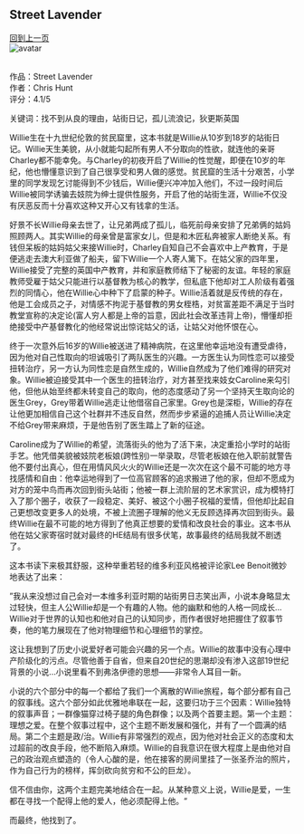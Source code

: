 ## Street Lavender
[回到上一页](https://boheme13.github.io/books/)  &nbsp;&nbsp; <br>
![avatar](https://i.ibb.co/KbgqTzs/IMG-3545.jpg)
<br/>
<br/>

作品：Street Lavender <br>
作者：Chris Hunt <br>
评分：4.1/5 <br>

关键词：找不到从良的理由，站街日记，孤儿流浪记，狄更斯英国

Willie生在十九世纪伦敦的贫民窟里，这本书就是Willie从10岁到18岁的站街日记。Willie天生美貌，从小就能勾起所有男人不分取向的性欲，就连他的亲哥Charley都不能幸免。与Charley的初夜开启了Willie的性觉醒，即便在10岁的年纪，他也懵懂意识到了自己很享受和男人做的感觉。贫民窟的生活十分艰苦，小学里的同学发现乞讨能得到不少钱后，Willie便兴冲冲加入他们，不过一段时间后Willie被同学诱骗去妓院为绅士提供性服务，开启了他的站街生涯，Willie不仅没有厌恶反而十分喜欢这种又开心又有钱拿的生活。

好景不长Willie母亲去世了，让兄弟两成了孤儿，临死前母亲安排了兄弟俩的姑妈照顾两人。其实Willie的母亲曾是富家女儿，但是和木匠私奔被家人断绝关系。有钱但呆板的姑妈姑父来接Willie时，Charley自知自己不会喜欢中上产教育，于是便逃走去澳大利亚做了船夫，留下Willie一个人寄人篱下。在姑父家的四年里，Willie接受了完整的英国中产教育，并和家庭教师结下了秘密的友谊。年轻的家庭教师受雇于姑父只能进行以基督教为核心的教学，但私底下他却对工人阶级有着强烈的同情心，他在Willie心中种下了启蒙的种子。Willie活着就是反传统的存在，他是工会成员之子，对情感不拘泥于基督教的男女桎梏，对贫富差距不满足于当时教堂宣称的决定论(富人穷人都是上帝的旨意，因此社会改革违背上帝)，懵懂却拒绝接受中产基督教化的他经常说出惊诧姑父的话，让姑父对他怀恨在心。

终于一次意外后16岁的Willie被送进了精神病院，在这里他幸运地没有遭受虐待，因为他对自己性取向的坦诚吸引了两队医生的兴趣。一方医生认为同性恋可以接受扭转治疗，另一方认为同性恋是自然生成的，Willie自然成为了他们难得的研究对象。Willie被迫接受其中一个医生的扭转治疗，对方甚至找来妓女Caroline来勾引他，但他从始至终都未转变自己的取向，他的态度感动了另一个坚持天生取向论的医生Grey，Grey带着Willie逃走让他借宿自己家里。Grey也是深柜，Willie的存在让他更加相信自己这个社群并不违反自然，然而步步紧逼的追捕人员让Willie决定不给Grey带来麻烦，于是他告别了医生踏上了新的征途。

Caroline成为了Willie的希望，流落街头的他为了活下来，决定重拾小学时的站街手艺。他凭借美貌被妓院老板娘(跨性别)一举录取，尽管老板娘在他入职前就警告他不要付出真心，但在用情风风火火的Willie还是一次次在这个最不可能的地方寻找感情和自由：他幸运地得到了一位高官顾客的追求搬进了他的家，但却不愿成为对方的笼中鸟而再次回到街头站街；他被一群上流阶层的艺术家赏识，成为模特打入了那个圈子，收获了一段稳定、美好、被这个小圈子祝福的爱情，但他却比起自己更想改变更多人的处境，不被上流圈子理解的他义无反顾选择再次回到街头。最终Willie在最不可能的地方得到了他真正想要的爱情和改良社会的事业。这本书从他在姑父家寄宿时就对最终的HE结局有很多伏笔，故事最终的结局我就不剧透了。

这本书读下来极其舒服，这种举重若轻的维多利亚风格被评论家Lee Benoit微妙地表达了出来：

”我从来没想过自己会对一本维多利亚时期的站街男日志笑出声，小说本身略显太过轻快，但主人公Willie却是一个有趣的人物。他的幽默和他的人格一同成长…Willie对于世界的认知也和他对自己的认知同步，而作者很好地把握住了叙事节奏，他的笔力展现在了他对物理细节和心理细节的掌控。

这让我想到了历史小说爱好者可能会兴趣的另一个点。Willie的故事中没有心理中产阶级化的污点。尽管他善于自省，但来自20世纪的思潮却没有渗入这部19世纪背景的小说…小说里看不到弗洛伊德的思想——非常令人耳目一新。

小说的六个部分中的每一个都给了我们一个离散的Willie旅程，每个部分都有自己的叙事线。这六个部分如此优雅地串联在一起，这要归功于三个因素：Willie独特的叙事声音；一群像猫穿过椅子腿的角色群像；以及两个首要主题。第一个主题：理想之爱。在整个叙事过程中，这个主题不断发展和强化，并有了一个圆满的结局。第二个主题是政/治。Willie有非常强烈的观点，因为他对社会正义的态度和太过超前的改良手段，他不断陷入麻烦。Willie的自我意识在很大程度上是由他对自己的政治观点塑造的（令人心酸的是，他在接客的房间里挂了一张圣乔治的照片，作为自己行为的榜样，挥剑砍向贫穷和不公的巨龙）。
 
信不信由你，这两个主题完美地结合在一起。从某种意义上说，Willie是爱，一生都在寻找一个配得上他的爱人，他必须配得上他。“

而最终，他找到了。